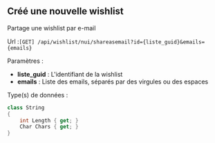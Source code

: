 ## <span id='partagere-mail'>Créé une nouvelle wishlist</span>

Partage une wishlist par e-mail

Url :`[GET] /api/wishlist/nui/shareasemail?id={liste_guid}&emails={emails}`

Paramètres : 

- **liste_guid** : L'identifiant de la wishlist
- **emails** : Liste des emails, séparés par des virgules ou des espaces

Type(s) de données :

```csharp
class String
{
	int Length { get; }
	Char Chars { get; }
}

```
